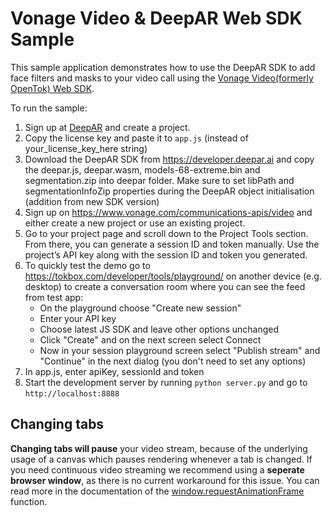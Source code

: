 # Vonage Video & DeepAR Web SDK Sample

This sample application demonstrates how to use the DeepAR SDK to add face filters and masks to your video call using the [Vonage Video(formerly OpenTok) Web SDK](https://tokbox.com/developer/sdks/js/).

To run the sample:

1) Sign up at [DeepAR](https://developer.deepar.ai) and create a project.
2) Copy the license key and paste it to `app.js` (instead of your_license_key_here string)
3) Download the DeepAR SDK from https://developer.deepar.ai and copy the deepar.js, deepar.wasm, models-68-extreme.bin and segmentation.zip into deepar folder. Make sure to set libPath and segmentationInfoZip properties during the DeepAR object initialisation (addition from new SDK version)
4) Sign up on https://www.vonage.com/communications-apis/video and either create a new project or use an existing project.
5) Go to your project page and scroll down to the Project Tools section. From there, you can generate a session ID and token manually. Use the project’s API key along with the session ID and token you generated.
6) To quickly test the demo go to https://tokbox.com/developer/tools/playground/ on another device (e.g. desktop) to create a conversation room where you can see the feed from test app:
	- On the playground choose "Create new session"
	- Enter your API key
	- Choose latest JS SDK and leave other options unchanged
	- Click "Create" and on the next screen select Connect
	- Now in your session playground screen select "Publish stream" and "Continue" in the next dialog (you don't need to set any options)
7) In app.js, enter apiKey, sessionId and token
8) Start the development server by running `python server.py` and go to `http://localhost:8888`

## Changing tabs
**Changing tabs will pause** your video stream, because of the underlying usage of a canvas which pauses rendering whenever a tab is changed. If you need continuous video streaming we recommend using a **seperate browser window**, as there is no current workaround for this issue. You can read more in the documentation of the [window.requestAnimationFrame](https://developer.mozilla.org/en-US/docs/Web/API/window/requestAnimationFrame) function.